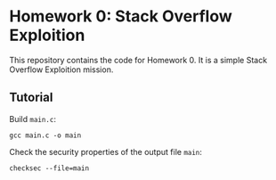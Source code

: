 # Homework 0: Stack Overflow Exploition

This repository contains the code for Homework 0. It is a simple Stack Overflow Exploition mission.

## Tutorial

Build `main.c`:
```
gcc main.c -o main
```

Check the security properties of the output file `main`:
```
checksec --file=main
```

